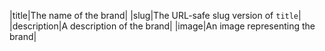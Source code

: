|title|The name of the brand|
|slug|The URL-safe slug version of `title`|
|description|A description of the brand|
|image|An image representing the brand|